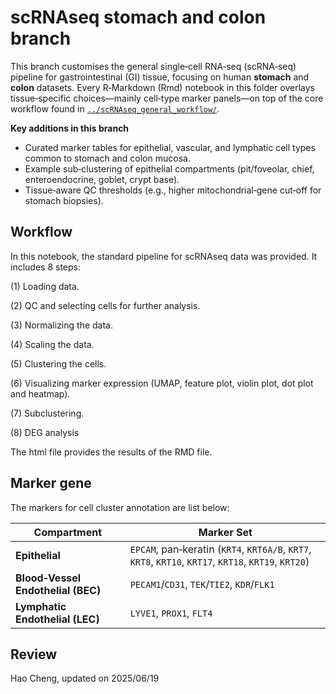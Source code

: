 # scRNAseq stomach and colon branch

This branch customises the general single‑cell RNA‑seq (scRNA‑seq) pipeline for gastrointestinal (GI) tissue, focusing on human **stomach** and **colon** datasets. Every R‑Markdown (Rmd) notebook in this folder overlays tissue‑specific choices—mainly cell‑type marker panels—on top of the core workflow found in [`../scRNAseq_general_workflow/`](../scRNAseq_general_workflow/).


**Key additions in this branch**

* Curated marker tables for epithelial, vascular, and lymphatic cell types common to stomach and colon mucosa.
* Example sub‑clustering of epithelial compartments (pit/foveolar, chief, enteroendocrine, goblet, crypt base).
* Tissue‑aware QC thresholds (e.g., higher mitochondrial‑gene cut‑off for stomach biopsies).

## Workflow

In this notebook, the standard pipeline for scRNAseq data was provided. It includes 8 steps: 

(1) Loading data.

(2) QC and selecting cells for further analysis. 

(3) Normalizing the data. 

(4) Scaling the data. 

(5) Clustering the cells. 

(6) Visualizing marker expression (UMAP, feature plot, violin plot, dot plot and heatmap). 

(7) Subclustering.  

(8) DEG analysis

The html file provides the results of the RMD file.

## Marker gene

The markers for cell cluster annotation are list below:

| Compartment                        | Marker Set                                                                                            |
| ---------------------------------- | ----------------------------------------------------------------------------------------------------- |
| **Epithelial**                     | `EPCAM`, pan‑keratin (`KRT4`, `KRT6A/B`, `KRT7`, `KRT8`, `KRT10`, `KRT17`, `KRT18`, `KRT19`, `KRT20`) |
| **Blood‑Vessel Endothelial (BEC)** | `PECAM1`/`CD31`, `TEK`/`TIE2`, `KDR`/`FLK1`                                                           |
| **Lymphatic Endothelial (LEC)**    | `LYVE1`, `PROX1`, `FLT4`                                                                              |



## Review
Hao Cheng, updated on 2025/06/19

